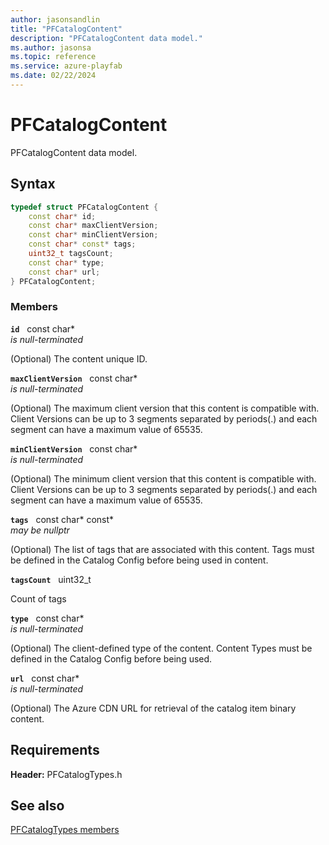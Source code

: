 ```yaml
---
author: jasonsandlin
title: "PFCatalogContent"
description: "PFCatalogContent data model."
ms.author: jasonsa
ms.topic: reference
ms.service: azure-playfab
ms.date: 02/22/2024
---
```


# PFCatalogContent  

PFCatalogContent data model.  

## Syntax  
  
```cpp
typedef struct PFCatalogContent {  
    const char* id;  
    const char* maxClientVersion;  
    const char* minClientVersion;  
    const char* const* tags;  
    uint32_t tagsCount;  
    const char* type;  
    const char* url;  
} PFCatalogContent;  
```
  
### Members  
  
**`id`** &nbsp; const char*  
*is null-terminated*  
  
(Optional) The content unique ID.
  
**`maxClientVersion`** &nbsp; const char*  
*is null-terminated*  
  
(Optional) The maximum client version that this content is compatible with. Client Versions can be up to 3 segments separated by periods(.) and each segment can have a maximum value of 65535.
  
**`minClientVersion`** &nbsp; const char*  
*is null-terminated*  
  
(Optional) The minimum client version that this content is compatible with. Client Versions can be up to 3 segments separated by periods(.) and each segment can have a maximum value of 65535.
  
**`tags`** &nbsp; const char* const*  
*may be nullptr*  
  
(Optional) The list of tags that are associated with this content. Tags must be defined in the Catalog Config before being used in content.
  
**`tagsCount`** &nbsp; uint32_t  
  
Count of tags
  
**`type`** &nbsp; const char*  
*is null-terminated*  
  
(Optional) The client-defined type of the content. Content Types must be defined in the Catalog Config before being used.
  
**`url`** &nbsp; const char*  
*is null-terminated*  
  
(Optional) The Azure CDN URL for retrieval of the catalog item binary content.
  
  
## Requirements  
  
**Header:** PFCatalogTypes.h
  
## See also  
[PFCatalogTypes members](../pfcatalogtypes_members.md)  

  
  

